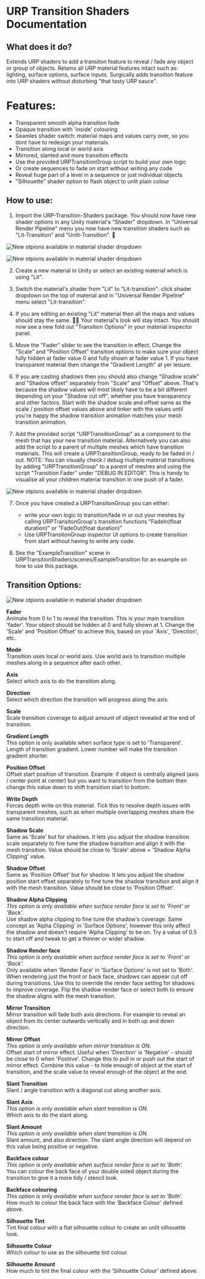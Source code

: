 # **URP Transition Shaders Documentation**
 
## What does it do?

Extends URP shaders to add a transiton feature to reveal / fade any object or group of objects.
Retains all URP material features intact such as: lighting, surface options, surface inputs.
Surgically adds transition feature into URP shaders without disturbing "that tasty URP sauce".

# Features:
- Transparent smooth alpha transition fade
- Opaque transition with 'inside' colouring
- Seamles shader switch: material maps and values carry over, so you dont have to redesign your materials.
- Transition along local or world axis
- Mirrored, slanted and more transition effects
- Use the provided URPTransitionGroup script to build your own logic
- Or create sequences to fade on start without writing any code
- Reveal huge part of a level in a sequence or just individual objects 
- "Silhouette" shader option to flash object to unlit plain colour

## How to use:

1. Import the URP-Transition-Shaders package. You should now have new shader options in any Unity material's "Shader" dropdown. In "Universal Render Pipeline" menu you now have new transition shaders such as "Lit-Transition" and "Unlit-Transition". :star_struck:

![New otpions available in material shader dropdown](https://github.com/evvvvil/urptranstionshaders-docs/blob/main/images/Img01.png?raw=true)

![New otpions available in material shader dropdown](https://github.com/evvvvil/urptranstionshaders-docs/blob/main/images/Img02.png?raw=true)

2. Create a new material in Unity or select an existing material which is using "Lit".

2. Switch the material's shader from "Lit" to "Lit-transition": click shader dropdown on the top of material and in "Universal Render Pipeline" menu select "Lit-transition".

3. If you are editing an existing "Lit" material then all the maps and values should stay the same. :rowing_woman: Your material's look will stay intact. You should now see a new fold out "Transition Options" in your material inspector panel.

4. Move the "Fader" slider to see the transition in effect. Change the "Scale" and "Position Offset" transition options to make sure your object fully hidden at fader value 0 and fully shown at fader value 1. If you have transparent material then change the "Gradient Length" at yer leisure.

5. If you are casting shadows then you should also change "Shadow scale" and "Shadow offset" separately from "Scale" and "Offset" above. That's because the shadow values will most likely have to be a bit different depending on your "Shadow cut off", whether you have transparency and other factors. Start with the shadow scale and offset same as the scale / position offset values above and tinker with the values until you're happy the shadow transition animation matches your mesh transition animation. 

6. Add the provided script "URPTransitionGroup" as a component to the mesh that has your new transition material. Alternatively you can also add the script to a parent of multiple meshes which have transition materials. This will create a URPTransitionGroup, ready to be faded in / out. NOTE: You can visually check / debug multiple material transitions by adding "URPTransitionGroup" to a parent of meshes and using the script "Transition Fader" under "DEBUG IN EDITOR". This is handy to visualise all your children material transition in one push of a fader.

![New otpions available in material shader dropdown](https://github.com/evvvvil/urptranstionshaders-docs/blob/main/images/Img04.png?raw=true)

7. Once you have created a URPTransitonGroup you can either:
    - write your own logic to transition/fade in or out your meshes by calling URPTransitonGroup's transition functions "FadeIn(float duration)" or "FadeOut(float duration)"
    - Use URPTransitonGroup inspector UI options to create transition from start without having to write any code.

8. See the "ExampleTransition" scene in URPTransitionShaders/scenes/ExampleTransition for an example on how to use this package.

## Transition Options:

![New otpions available in material shader dropdown](https://github.com/evvvvil/urptranstionshaders-docs/blob/main/images/Img03.png?raw=true)

**Fader**<br>
Animate from 0 to 1 to reveal the transition. This is your main transition 'fader'. Your object should be hidden at 0 and fully shown at 1. Change the 'Scale' and 'Position Offset' to achieve this, based on your 'Axis', 'Direction', etc.

**Mode**<br>
Transition uses local or world axis. Use world axis to transition multiple meshes along in a sequence after each other.

**Axis**<br>
Select which axis to do the transition along.

**Direction**<br>
Select which direction the transition will progress along the axis.

**Scale**<br>
Scale transition coverage to adjust amount of object revealed at the end of transition.

**Gradient Length**<br>
This option is only available when surface  type is set to 'Transparent'. 
Length of transition gradient. Lower number will make the transition gradient shorter.

**Position Offset**<br>
Offset start position of transition. Example: if object is centrally aligned (axis / center point at center) but you want to transition from the bottom then change this value down to shift transition start to bottom.

**Write Depth**<br>
Forces depth write on this material. Tick this to resolve depth issues with transparent meshes, such as when multiple overlapping meshes share the same transition material.

**Shadow Scale**<br>
Same as 'Scale' but for shadows. It lets you adjust the shadow transition scale separately to fine tune the shadow transition and align it with the mesh transition. Value should be close to 'Scale' above + 'Shadow Alpha Clipping' value.

**Shadow Offset**<br>
Same as 'Position Offset' but for shadow. It lets you adjust the shadow position start offset separately to fine tune the shadow transition and align it with the mesh transition. Value should be close to 'Position Offset'.

**Shadow Alpha Clipping**<br>
_This option is only available when surface render face is set to 'Front' or 'Back'._<br> 
Use shadow alpha clipping to fine tune the shadow's coverage. Same concept as 'Alpha Clipping' in 'Surface Options', however this only affect the shadow and doesn't require 'Alpha Clipping' to be on. Try a value of 0.5 to start off and tweak to get a thinner or wider shadow.

**Shadow Render face**<br>
_This option is only available when surface render face is set to 'Front' or 'Back'._<br> 
Only available when 'Render Face' in 'Surface Options' is not set to 'Both'. When rendering just the front or back face, shadows can appear cut off during transitions. Use this to override the render face setting for shadows to improve coverage. Flip the shadow render face or select both to ensure the shadow aligns with the mesh transition.

**Mirror Transition**<br>
Mirror transition will fade both axis directions. For example to reveal an object from its center outwards vertically and in both up and down direction.

**Mirror Offset**<br>
_This option is only available when mirror transition is ON._<br> 
Offset start of mirror effect. Useful when 'Direction' is 'Negative' - should be close to 0 when 'Positive'. Change this to pull in or push out the start of mirror effect. Combine this value - to hide enough of object at the start of transition, and the scale value to reveal enough of the object at the end.

**Slant Transition**<br>
Slant / angle transition with a diagonal cut along another axis.

**Slant Axis**<br>
_This option is only available when slant transition is ON._<br> 
Which axis to do the slant along.

**Slant Amount**<br>
_This option is only available when slant transition is ON._<br> 
Slant amount, and also direction. The slant angle direction will depend on this value being positive or negative.

**Backface colour**<br>
_This option is only available when surface render face is set to 'Both'._<br> 
You can colour the back face of your double sided object during the transition to give it a more tidy / stencil look.

**Backface colouring**<br>
_This option is only available when surface render face is set to 'Both'._<br>
How much to colour the back face with the 'Backface Colour' defined above.

**Silhouette Tint**<br>
Tint final colour with a flat silhouette colour to create an unlit silhouette look.

**Silhouette Colour**<br>
Which colour to use as the silhouette tint colour.

**Silhouette Amount**<br>
How much to tint the final colour with the 'Silhouette Colour' defined above.
